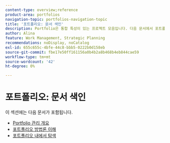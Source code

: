 ```yaml
---
content-type: overview;reference
product-area: portfolios
navigation-topic: portfolios-navigation-topic
title: '포트폴리오: 문서 색인'
description: Portfolio은 통합 특성이 있는 프로젝트 모음입니다. 다음 문서에서 포트폴리오에 대한 정보를 확인하십시오.
author: Alina
feature: Work Management, Strategic Planning
recommendations: noDisplay, noCatalog
exl-id: 655c655c-4bfe-44c8-bbb5-0222b0d158eb
source-git-commit: fbe17e50ff161156a0b4b2a8b468b4eb844cae59
workflow-type: tm+mt
source-wordcount: '42'
ht-degree: 0%

---
```


# 포트폴리오: 문서 색인

<!-- Audited: 5/2025 -->

이 섹션에는 다음 문서가 포함됩니다.

* [Portfolio 관리 개요](../../../manage-work/portfolios/portfolios-overview/portfolio-managament-overview.md)
* [포트폴리오 방법론 이해](../../../manage-work/portfolios/portfolios-overview/portfolio-overview.md)
* [포트폴리오 내에서 탐색](../../../manage-work/portfolios/portfolios-overview/navigate-within-portfolio.md)


